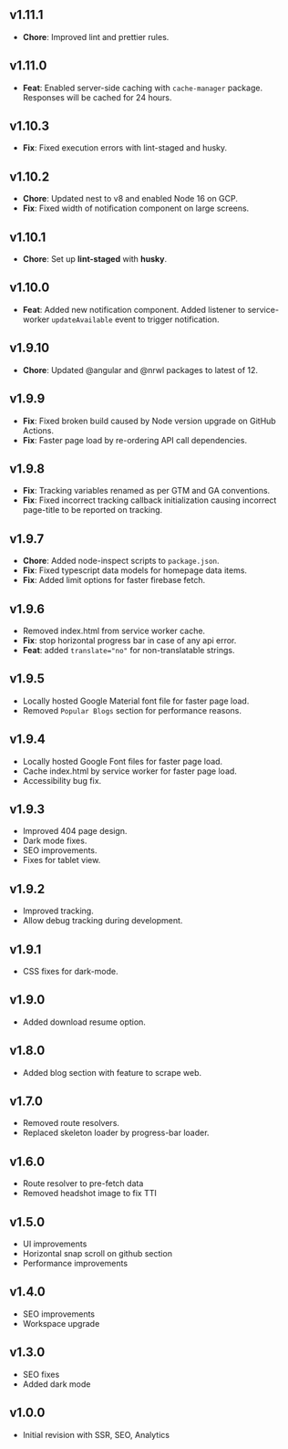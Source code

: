 ## v1.11.1
- **Chore**: Improved lint and prettier rules.  

## v1.11.0
- **Feat**: Enabled server-side caching with `cache-manager` package. Responses will be cached for 24 hours.  

## v1.10.3
- **Fix**: Fixed execution errors with lint-staged and husky.  

## v1.10.2
- **Chore**: Updated nest to v8 and enabled Node 16 on GCP.  
- **Fix**: Fixed width of notification component on large screens.  

## v1.10.1
- **Chore**: Set up **lint-staged** with **husky**.  

## v1.10.0
- **Feat**: Added new notification component. Added listener to service-worker `updateAvailable` event to trigger notification.  

## v1.9.10
- **Chore**: Updated @angular and @nrwl packages to latest of 12.  

## v1.9.9
- **Fix**: Fixed broken build caused by Node version upgrade on GitHub Actions.  
- **Fix**: Faster page load by re-ordering API call dependencies.  

## v1.9.8
- **Fix**: Tracking variables renamed as per GTM and GA conventions.  
- **Fix**: Fixed incorrect tracking callback initialization causing incorrect page-title to be reported on tracking.  

## v1.9.7
- **Chore**: Added node-inspect scripts to `package.json`.
- **Fix**: Fixed typescript data models for homepage data items.
- **Fix**: Added limit options for faster firebase fetch.

## v1.9.6
- Removed index.html from service worker cache.
- **Fix**: stop horizontal progress bar in case of any api error.
- **Feat**: added `translate="no"` for non-translatable strings.

## v1.9.5
- Locally hosted Google Material font file for faster page load.
- Removed `Popular Blogs` section for performance reasons.

## v1.9.4
- Locally hosted Google Font files for faster page load.
- Cache index.html by service worker for faster page load.
- Accessibility bug fix.

## v1.9.3
- Improved 404 page design.
- Dark mode fixes.
- SEO improvements.
- Fixes for tablet view.

## v1.9.2
- Improved tracking.
- Allow debug tracking during development.  

## v1.9.1
- CSS fixes for dark-mode.  

## v1.9.0
- Added download resume option.  

## v1.8.0
- Added blog section with feature to scrape web.  

## v1.7.0
- Removed route resolvers.
- Replaced skeleton loader by progress-bar loader.        

## v1.6.0
- Route resolver to pre-fetch data
- Removed headshot image to fix TTI      

## v1.5.0
- UI improvements
- Horizontal snap scroll on github section
- Performance improvements    

## v1.4.0
- SEO improvements
- Workspace upgrade  

## v1.3.0
- SEO fixes
- Added dark mode  

## v1.0.0
- Initial revision with SSR, SEO, Analytics  
